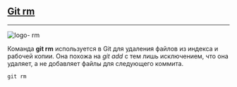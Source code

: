 ## [Git rm](./readme.md)
_ _ _
![logo- rm](https://png.pngtree.com/background/20220725/original/pngtree-programmers-working-on-project-picture-image_1759831.jpg)

Команда **git rm** используется в Git для удаления файлов из индекса и рабочей копии. Она похожа на *git add* с тем лишь исключением, что она удаляет, а не добавляет файлы для следующего коммита.

~~~
git rm
~~~